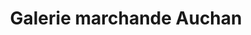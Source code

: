 ---
title: "Galerie marchande Auchan"
url: /fontaine/galerie-marchande-auchan/
shop: centre commercial
---